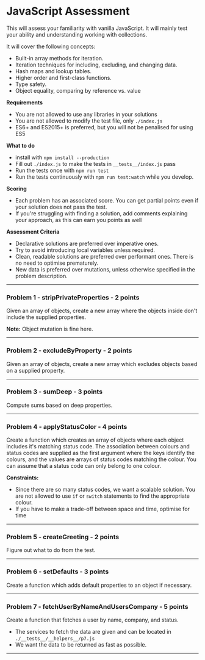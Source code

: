 # JavaScript Assessment

This will assess your familiarity with vanilla JavaScript. It will mainly test your ability and understanding working with collections.

It will cover the following concepts:

- Built-in array methods for iteration.
- Iteration techniques for including, excluding, and changing data.
- Hash maps and lookup tables.
- Higher order and first-class functions.
- Type safety.
- Object equality, comparing by reference vs. value

**Requirements**

- You are not allowed to use any libraries in your solutions
- You are not allowed to modify the test file, only `./index.js`
- ES6+ and ES2015+ is preferred, but you will not be penalised for using ES5

**What to do**

- install with `npm install --production`
- Fill out `./index.js` to make the tests in `__tests__/index.js` pass
- Run the tests once with `npm run test`
- Run the tests continuously with `npm run test:watch` while you develop.

**Scoring**

- Each problem has an associated score. You can get partial points even if your solution does not pass the test.
- If you're struggling with finding a solution, add comments explaining your approach, as this can earn you points as well

**Assessment Criteria**

- Declarative solutions are preferred over imperative ones.
- Try to avoid introducing local variables unless required.
- Clean, readable solutions are preferred over performant ones. There is no need to optimise prematurely.
- New data is preferred over mutations, unless otherwise specified in the problem description.

---

### Problem 1 - stripPrivateProperties - 2 points

Given an array of objects, create a new array where the objects inside don't include the supplied properties.

**Note:** Object mutation is fine here.

---

### Problem 2 - excludeByProperty - 2 points

Given an array of objects, create a new array which excludes objects based on a supplied property.

---

### Problem 3 - sumDeep - 3 points

Compute sums based on deep properties.

---

### Problem 4 - applyStatusColor - 4 points

Create a function which creates an array of objects where each object includes it's matching status code. The association between colours and status codes are supplied as the first argument where the keys identify the colours, and the values are arrays of status codes matching the colour. You can assume that a status code can only belong to one colour.


**Constraints:**

- Since there are so many status codes, we want a scalable solution. You are not allowed to use `if` or `switch` statements to find the appropriate colour.
- If you have to make a trade-off between space and time, optimise for time

---

### Problem 5 - createGreeting - 2 points

Figure out what to do from the test.

---

### Problem 6 - setDefaults - 3 points

Create a function which adds default properties to an object if necessary.

---

### Problem 7 - fetchUserByNameAndUsersCompany - 5 points

Create a function that fetches a user by name, company, and status.

- The services to fetch the data are given and can be located in `./__tests__/__helpers__/p7.js`
- We want the data to be returned as fast as possible.

---
